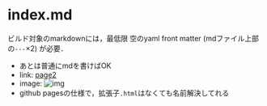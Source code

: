 ---
---
# index.md

ビルド対象のmarkdownには，最低限
空のyaml front matter (mdファイル上部の`---`×2)
が必要．

- あとは普通にmdを書けばOK
- link: [page2](page2)
- image: ![img](img.png)
- github pagesの仕様で，拡張子`.html`はなくても名前解決してれる
